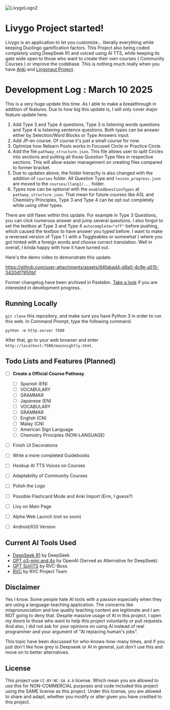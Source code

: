![LivygoLogo2](https://github.com/user-attachments/assets/41ab90ca-ad91-43f6-968c-accd3fef7047)

# Livygo Project started!

Livygo is an application to let you customize... literally everything while keeping Duolingo gamification factors. This Project also being coded *completely* using DeepSeek R1 and voiced using AI TTS, while keeping its gate wide open to those who want to create their own courses ( Community Courses ) or improve the codebase. This is nothing much really when you have [Anki](https://apps.ankiweb.net/) and [Lingonaut Project](https://www.reddit.com/r/Lingonaut/).

# Development Log : March 10 2025

This is a very huge update this time. As I able to make a breakthrough in addition of features. Due to how big this update is, I will only cover major feature update here.

1. Add Type 3 and Type 4 questions, Type 3 is listening words questions and Type 4 is listening sentence questions. Both types can be answer either by Selection/Word Blocks or Type Answers input.
2. Add JP-en course. Of course it's just a small course for now.
3. Optimize how Relearn Pools works in Focused Circle or Practice Circle.
4. Add the file `pathway_structure.json`. This file allows user to split Circles into sections and putting all those Question Type files in respective sections. This will allow easier management on creating files compared to former bracket.
5. Due to updates above, the folder hierachy is also changed with the addition of `courses` folder. All Question Type and `lesson_progress.json` are moved to the `courses/[lang]/...` folder.
6. Types now can be *optional* with the `enabledQuestionTypes` at `pathway_structure.json`. That mean for future courses like ASL and Chemistry Principles, Type 3 and Type 4 can be opt out completely while using other types.

There are still flaws within this update. For example in Type 3 Questions, you can click numerous answer and jump several questions. I also forgot to set the textbox at Type 3 and Type 4 `autocomplete="off"` before pushing, which caused the textbox to have answer you typed before. I want to make a reversed version of Type 1 ( with a Toggleables or somewhat ) where you got hinted with a foreign words and choose correct translation. Well in overall, I kinda happy with how it have turned out.

Here's the demo video to demonstrate this update.


https://github.com/user-attachments/assets/84fabad4-d8a5-4c9e-a515-3420df7950bf



Former changelog have been archived in Pastebin. [Take a look](https://pastebin.com/XfFGw8cw) if you are interested in development progress.

## Running Locally

`git clone` this repository, and make sure you have Python 3 in order to run this web. In Command Prompt, type the following command.

```
python -m http.server 7500
```

After that, go to your web browser and enter `http://localhost:7500/mainnightly.html`.

## Todo Lists and Features (Planned)

- [ ] **Create a Official Course Pathway**

  - [ ]  Spanish (EN)
    - [ ] VOCABULARY
    - [ ] GRAMMAR
  - [ ]  Japanese (EN)
    - [ ] VOCABULARY
    - [ ] GRAMMAR 
  - [ ]  English (CN)
  - [ ]  Malay (CN)
  - [ ]  American Sign Language
  - [ ]  Chemistry Principles (NON-LANGUAGE)

- [ ] Finish UI Decorations
- [ ] Write a more completed Guidebooks
- [ ] Hookup AI TTS Voices on Courses
- [ ] Adaptability of Community Courses
- [ ] Polish the Logo
- [ ] Possible Flashcard Mode and Anki Import (Erm, I guess?)
- [ ] Livy on Main Page
- [ ] Alpha Web Launch (not so soon)
- [ ] Android/IOS Version

## Current AI Tools Used

- [DeepSeek R1](https://www.deepseek.com/) by DeepSeek
- [GPT o3-mini and 4o](https://chatgpt.com/) by OpenAI (Served as Alternative for DeepSeek)
- [GPT SoVITS](https://github.com/RVC-Boss/GPT-SoVITS) by RVC-Boss
- [RVC](https://github.com/RVC-Project/Retrieval-based-Voice-Conversion-WebUI) by RVC Project Team

## Disclaimer 

Yes I know. Some people hate AI tools with a passion especially when they are using a language-teaching application. The concerns like mispronunciation and low quality teaching content are legitimate and I am NOT going to deny that. Despite massive usage of AI in this project, I open my doors to those who want to help this project voluntarily or pull requests. And also, I did not ask for your opinions on using AI instead of real programmer and your argument of "AI replacing human's jobs".

This topic have been discussed for who-knows-how-many times, and if you just don't like how grey is Deepseek or AI in general, just don't use this and move on to better alternatives.

## License

This project use `CC-BY-NC-SA 4.0` license. Which mean you are allowed to use this for NON-COMMERCIAL purposes and code included this project using the SAME license as this project. Under this license, you are allowed to share and adapt, whether you modify or alter given you have credited to this project.
